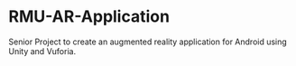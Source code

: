 # RMU-AR-Application
Senior Project to create an augmented reality application for Android using Unity and Vuforia.
